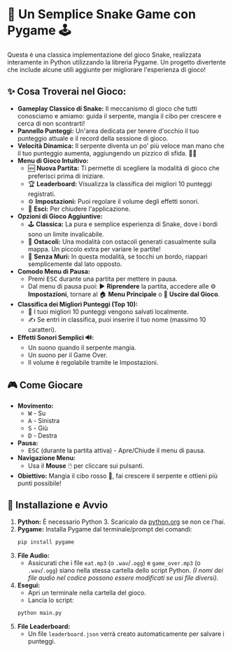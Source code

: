 # 🐍 Un Semplice Snake Game con Pygame 🕹️

Questa è una classica implementazione del gioco Snake, realizzata interamente in Python utilizzando la libreria Pygame. Un progetto divertente che include alcune utili aggiunte per migliorare l'esperienza di gioco!

## ✨ Cosa Troverai nel Gioco:

* **Gameplay Classico di Snake:** Il meccanismo di gioco che tutti conosciamo e amiamo: guida il serpente, mangia il cibo per crescere e cerca di non scontrarti!
* **Pannello Punteggi:** Un'area dedicata per tenere d'occhio il tuo punteggio attuale e il record della sessione di gioco.
* **Velocità Dinamica:** Il serpente diventa un po' più veloce man mano che il tuo punteggio aumenta, aggiungendo un pizzico di sfida. 🐢💨
* **Menu di Gioco Intuitivo:**
    * 🆕 **Nuova Partita:** Ti permette di scegliere la modalità di gioco che preferisci prima di iniziare.
    * 🏆 **Leaderboard:** Visualizza la classifica dei migliori 10 punteggi registrati.
    * ⚙️ **Impostazioni:** Puoi regolare il volume degli effetti sonori.
    * 🚪 **Esci:** Per chiudere l'applicazione.
* **Opzioni di Gioco Aggiuntive:**
    * 🕹️ **Classica:** La pura e semplice esperienza di Snake, dove i bordi sono un limite invalicabile.
    * 🧱 **Ostacoli:** Una modalità con ostacoli generati casualmente sulla mappa. Un piccolo extra per variare le partite!
    * 🌌 **Senza Muri:** In questa modalità, se tocchi un bordo, riappari semplicemente dal lato opposto.
* **Comodo Menu di Pausa:**
    * Premi <kbd>ESC</kbd> durante una partita per mettere in pausa.
    * Dal menu di pausa puoi: ▶️ **Riprendere** la partita, accedere alle ⚙️ **Impostazioni**, tornare al 🏠 **Menu Principale** o 🚪 **Uscire dal Gioco**.
* **Classifica dei Migliori Punteggi (Top 10):**
    * 💾 I tuoi migliori 10 punteggi vengono salvati localmente.
    * ✍️ Se entri in classifica, puoi inserire il tuo nome (massimo 10 caratteri).
* **Effetti Sonori Semplici 🔊:**
    * Un suono quando il serpente mangia.
    * Un suono per il Game Over.
    * Il volume è regolabile tramite le Impostazioni.

## 🎮 Come Giocare

* **Movimento:**
    * <kbd>W</kbd> - Su
    * <kbd>A</kbd> - Sinistra
    * <kbd>S</kbd> - Giù
    * <kbd>D</kbd> - Destra
* **Pausa:**
    * <kbd>ESC</kbd> (durante la partita attiva) - Apre/Chiude il menu di pausa.
* **Navigazione Menu:**
    * Usa il **Mouse** 🖱️ per cliccare sui pulsanti.
* **Obiettivo:** Mangia il cibo rosso 🍎, fai crescere il serpente e ottieni più punti possibile!

## 🚀 Installazione e Avvio

1.  **Python:** È necessario Python 3. Scaricalo da [python.org](https://www.python.org/) se non ce l'hai.
2.  **Pygame:** Installa Pygame dal terminale/prompt dei comandi:
    ```bash
    pip install pygame
    ```
3.  **File Audio:**
    * Assicurati che i file `eat.mp3` (o `.wav`/`.ogg`) e `game_over.mp3` (o `.wav`/`.ogg`) siano nella stessa cartella dello script Python. *(I nomi dei file audio nel codice possono essere modificati se usi file diversi).*
4.  **Esegui:**
    * Apri un terminale nella cartella del gioco.
    * Lancia lo script:
    ```bash
    python main.py
    ```
5.  **File Leaderboard:**
    * Un file `leaderboard.json` verrà creato automaticamente per salvare i punteggi.
